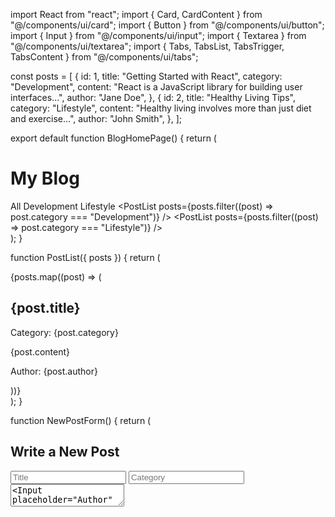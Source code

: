 import React from "react";
import { Card, CardContent } from "@/components/ui/card";
import { Button } from "@/components/ui/button";
import { Input } from "@/components/ui/input";
import { Textarea } from "@/components/ui/textarea";
import { Tabs, TabsList, TabsTrigger, TabsContent } from "@/components/ui/tabs";

const posts = [
  {
    id: 1,
    title: "Getting Started with React",
    category: "Development",
    content: "React is a JavaScript library for building user interfaces...",
    author: "Jane Doe",
  },
  {
    id: 2,
    title: "Healthy Living Tips",
    category: "Lifestyle",
    content: "Healthy living involves more than just diet and exercise...",
    author: "John Smith",
  },
];

export default function BlogHomePage() {
  return (
    <div className="p-6 max-w-5xl mx-auto">
      <h1 className="text-4xl font-bold mb-6 text-center">My Blog</h1>
      <Tabs defaultValue="all" className="mb-6">
        <TabsList>
          <TabsTrigger value="all">All</TabsTrigger>
          <TabsTrigger value="Development">Development</TabsTrigger>
          <TabsTrigger value="Lifestyle">Lifestyle</TabsTrigger>
        </TabsList>
        <TabsContent value="all">
          <PostList posts={posts} />
        </TabsContent>
        <TabsContent value="Development">
          <PostList posts={posts.filter((post) => post.category === "Development")} />
        </TabsContent>
        <TabsContent value="Lifestyle">
          <PostList posts={posts.filter((post) => post.category === "Lifestyle")} />
        </TabsContent>
      </Tabs>
      <NewPostForm />
    </div>
  );
}

function PostList({ posts }) {
  return (
    <div className="grid gap-4">
      {posts.map((post) => (
        <Card key={post.id} className="hover:shadow-lg transition-shadow">
          <CardContent className="p-4">
            <h2 className="text-xl font-semibold mb-2">{post.title}</h2>
            <p className="text-sm text-gray-500 mb-1">Category: {post.category}</p>
            <p className="text-gray-700 mb-2">{post.content}</p>
            <p className="text-sm text-gray-600 italic">Author: {post.author}</p>
          </CardContent>
        </Card>
      ))}
    </div>
  );
}

function NewPostForm() {
  return (
    <div className="mt-10">
      <h2 className="text-2xl font-semibold mb-4">Write a New Post</h2>
      <form className="grid gap-4">
        <Input placeholder="Title" />
        <Input placeholder="Category" />
        <Textarea placeholder="Content" rows={5} />
        <Input placeholder="Author" />
        <Button type="submit">Publish</Button>
      </form>
    </div>
  );
}

